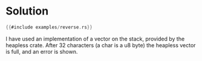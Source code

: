 # Solution

``` rust
{{#include examples/reverse.rs}}
```

I have used an implementation of a vector on the stack, provided by the heapless crate.
After 32 characters (a char is a u8 byte) the heapless vector is full, and an error is shown.

